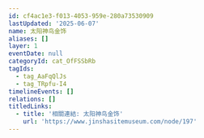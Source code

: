 ```yaml
---
id: cf4ac1e3-f013-4053-959e-280a73530909
lastUpdated: '2025-06-07'
name: 太阳神鸟金饰
aliases: []
layer: 1
eventDate: null
categoryId: cat_OfFSSbRb
tagIds:
  - tag_AaFqQlJs
  - tag_TRpfu-I4
timelineEvents: []
relations: []
titledLinks:
  - title: '相關連結: 太阳神鸟金饰'
    url: 'https://www.jinshasitemuseum.com/node/197'
---
```


